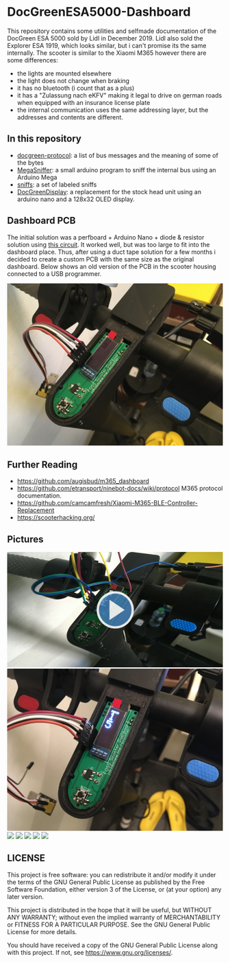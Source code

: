 # DocGreenESA5000-Dashboard

This repository contains some utilities and selfmade documentation of the
DocGreen ESA 5000 sold by Lidl in December 2019. Lidl also sold the Explorer ESA
1919, which looks similar, but i can't promise its the same internally.
The scooter is similar to the Xiaomi M365 however there are some differences:
- the lights are mounted elsewhere
- the light does not change when braking
- it has no bluetooth (i count that as a plus)
- it has a "Zulassung nach eKFV" making it legal to drive on german roads when
equipped with an insurance license plate
- the internal communication uses the same addressing layer, but the addresses
and contents are different.

## In this repository

- [docgreen-protocol](docgreen-protocol.md): a list of bus messages and the meaning of some of the bytes
- [MegaSniffer](MegaSniffer/): a small arduino program to sniff the internal bus using an Arduino Mega
- [sniffs](sniffs/): a set of labeled sniffs
- [DocGreenDisplay](DocGreenDisplay/): a replacement for the stock head unit using an arduino nano and
a 128x32 OLED display.

## Dashboard PCB

The initial solution was a perfboard + Arduino Nano + diode & resistor solution using
[this circuit](pictures/circuit.svg). It worked well, but was too large to fit into the dashboard place.
Thus, after using a duct tape solution for a few months i decided to create a custom PCB with the same
size as the original dashboard. Below shows an old version of the PCB in the scooter housing connected
to a USB programmer.

![](pictures/builtin-off.jpg)

## Further Reading

- https://github.com/augisbud/m365_dashboard
- https://github.com/etransport/ninebot-docs/wiki/protocol M365 protocol documentation.
- https://github.com/camcamfresh/Xiaomi-M365-BLE-Controller-Replacement
- https://scooterhacking.org/

## Pictures

[![](pictures/builtin-thumb.png)](https://i.m4gnus.de/11a8b4.mp4)
![](pictures/builtin-with-error.jpg)
[![](pictures/tuning-thumb.png)](https://i.m4gnus.de/d8401.mp4)
![](pictures/sniffing.jpg)
![](pictures/display-prototype.jpg)
![](pictures/cablehell.jpg)
![](pictures/display.jpg)

## LICENSE

This project is free software: you can redistribute it and/or modify
it under the terms of the GNU General Public License as published by
the Free Software Foundation, either version 3 of the License, or
(at your option) any later version.

This project is distributed in the hope that it will be useful,
but WITHOUT ANY WARRANTY; without even the implied warranty of
MERCHANTABILITY or FITNESS FOR A PARTICULAR PURPOSE.  See the
GNU General Public License for more details.

You should have received a copy of the GNU General Public License
along with this project.  If not, see <https://www.gnu.org/licenses/>.
